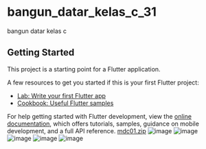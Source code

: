 # bangun_datar_kelas_c_31

bangun datar kelas c

## Getting Started

This project is a starting point for a Flutter application.

A few resources to get you started if this is your first Flutter project:

- [Lab: Write your first Flutter app](https://docs.flutter.dev/get-started/codelab)
- [Cookbook: Useful Flutter samples](https://docs.flutter.dev/cookbook)

For help getting started with Flutter development, view the
[online documentation](https://docs.flutter.dev/), which offers tutorials,
samples, guidance on mobile development, and a full API reference.
[mdc01.zip](https://github.com/justnfal/bangun_datar_kelas_c/files/13433404/mdc01.zip)
![image](https://github.com/justnfal/bangun_datar_kelas_c/assets/134590859/8dbc956c-eb5c-41bf-b816-199e91ccf5e3)
![image](https://github.com/justnfal/bangun_datar_kelas_c/assets/134590859/f8689939-bc64-4f75-bbcd-a357f52c2744)
![image](https://github.com/justnfal/bangun_datar_kelas_c/assets/134590859/477181d6-68df-4a9f-ab81-2007fb68879c)
![image](https://github.com/justnfal/bangun_datar_kelas_c/assets/134590859/c77c0873-42b8-4aba-8a5e-6c0c3432437f)
![image](https://github.com/justnfal/bangun_datar_kelas_c/assets/134590859/073e7992-be0c-4600-a4c9-26c0e415c60e)



